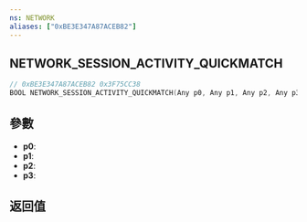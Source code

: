 ```yaml
---
ns: NETWORK
aliases: ["0xBE3E347A87ACEB82"]
---
```

## NETWORK_SESSION_ACTIVITY_QUICKMATCH

```c
// 0xBE3E347A87ACEB82 0x3F75CC38
BOOL NETWORK_SESSION_ACTIVITY_QUICKMATCH(Any p0, Any p1, Any p2, Any p3);
```


## 參數
* **p0**: 
* **p1**: 
* **p2**: 
* **p3**: 

## 返回值
